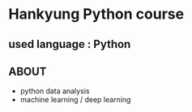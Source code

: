 # Hankyung Python course

## used language : Python
## ABOUT
* python data analysis
* machine learning / deep learning
